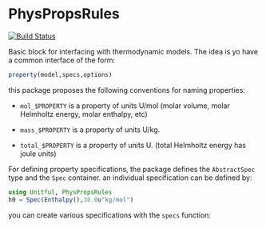 # PhysPropsRules

[![Build Status](https://travis-ci.com/longemen3000/PhysPropsRules.jl.svg?branch=master)](https://travis-ci.com/longemen3000/PhysPropsRules.jl)

Basic block for interfacing with thermodynamic models.
The idea is yo have a common interface of the form:

```julia
property(model,specs,options)
```
this package proposes the following conventions for naming properties:

- `mol_$PROPERTY` is a property of units U/mol (molar volume, molar Helmholtz energy, molar enthalpy, etc)

- `mass_$PROPERTY` is a property of units U/kg.

- `total_$PROPERTY` is a property of units U. (total Helmholtz energy has joule units)

For defining property specifications, the package defines the `AbstractSpec` type and the `Spec` container. an individual specification can be defined by:

```julia
using Unitful, PhysPropsRules
h0 = Spec(Enthalpy(),30.0u"kg/mol")
```
you can create various specifications with the `specs` function:




